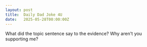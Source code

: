 ```yaml
---
layout: post
title:  Daily Dad Joke 4U
date:   2025-05-28T00:00:00Z
---
```

What did the topic sentence say to the evidence? Why aren't you supporting me?
